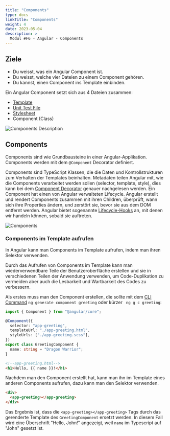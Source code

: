```yaml
---
title: "Components"
type: docs
linkTitle: "Components"
weight: 4
date: 2023-05-04
description: >
  Modul #F6 - Angular - Components
---
```


## Ziele

- Du weisst, was ein Angular Component ist.
- Du weisst, welche vier Dateien zu einem Component gehören.
- Du kannst, einen Component ins Template einbinden.

Ein Angular Component setzt sich aus 4 Dateien zusammen:

- [Template](./02_5_angular_templates)
- [Unit Test File](./02_7_angular_unit_test)
- [Stylesheet](./02_6_angular_stylesheet)
- Component (Class)

![Components Description](../images/component-desc.png)

## Components

Components sind wie Grundbausteine in einer Angular-Applikation. Components werden mit dem `@Component` Decorator definiert.

Components sind TypeScript Klassen, die die Daten und Kontrollstrukturen zum Verhalten der Templates beinhalten.
Metadaten teilen Angular mit, wie die Components verarbeitet werden sollen (selector, template, style), dies kann bei dem [Component Decorator](../03_3_angular_decorator#component) genauer nachgelesen werden.
Ein Component hat einen von Angular verwalteten Lifecycle. Angular erstellt und rendert Components zusammen mit ihren Children,
überprüft, wann sich ihre Properties ändern, und zerstört sie, bevor sie aus dem DOM entfernt werden.
Angular bietet sogenannte [Lifecycle-Hooks](./02_18_angular_life_cycle_hook) an, mit denen wir handeln können, sobald sie auftreten.

![Components](../images/angular_components_description.png)

### Components im Template aufrufen

In Angular kann man Components im Template aufrufen, indem man ihren Selektor verwenden.

Durch das Aufrufen von Components im Template kann man wiederverwendbare Teile der Benutzeroberfläche erstellen und sie in verschiedenen Teilen der Anwendung verwenden, um Code-Duplikation zu vermeiden aber auch die Lesbarkeit und Wartbarkeit des Codes zu verbessern.

Als erstes muss man den Component erstellen, die sollte mit dem [CLI Command](../02_1_angular_einführung#commands) `ng generate component greeting` oder kürzer ` ng g c greeting`:

```typescript
import { Component } from "@angular/core";

@Component({
  selector: "app-greeting",
  templateUrl: "./app-greeting.html",
  styleUrls: ["./app-greeting.scss"],
})
export class GreetingComponent {
  name: string = "Dragon Warrior";
}
```

```html
<!--app-greeting.html-->
<h1>Hello, {{ name }}!</h1>
```

Nachdem man den Component erstellt hat, kann man ihn im Template eines anderen Components aufrufen, dazu kann man den Selektor verwenden.

```html
<div>
  <app-greeting></app-greeting>
</div>
```

Das Ergebnis ist, dass die `<app-greeting></app-greeting>` Tags durch das gerenderte Template des `GreetingComponent` ersetzt werden. In diesem Fall wird eine Überschrift "Hello, John!" angezeigt, weil `name` im Typescript auf "John" gesetzt ist.
